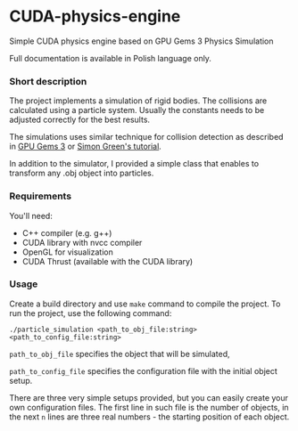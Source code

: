 # **CUDA-physics-engine**
Simple CUDA physics engine based on GPU Gems 3 Physics Simulation

Full documentation is available in Polish language only.

### **Short description**

The project implements a simulation of rigid bodies. The collisions are calculated using a particle system. Usually the constants needs to be adjusted correctly for the best results.

The simulations uses similar technique for collision detection as described in [GPU Gems 3](https://developer.nvidia.com/gpugems/gpugems3/part-v-physics-simulation/chapter-29-real-time-rigid-body-simulation-gpus) or [Simon Green's tutorial](https://developer.download.nvidia.com/assets/cuda/files/particles.pdf). 

In addition to the simulator, I provided a simple class that enables to transform any .obj object into particles.

### **Requirements**

You'll need:
- C++ compiler (e.g. g++)
- CUDA library with nvcc compiler
- OpenGL for visualization
- CUDA Thrust (available with the CUDA library)

### **Usage**
Create a build directory and use `make` command to compile the project. To run the project, use the following command:

```
./particle_simulation <path_to_obj_file:string> <path_to_config_file:string>
```

`path_to_obj_file` specifies the object that will be simulated,

`path_to_config_file` specifies the configuration file with the initial object setup.

There are three very simple setups provided, but you can easily create your own configuration files. The first line in such file is the number of objects, in the next `n` lines are three real numbers - the starting position of each object.


